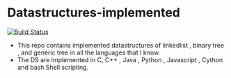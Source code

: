 # Datastructures-implemented

[![Build Status](https://travis-ci.org/nileshpatra/Datastructures-implemented.svg?branch=master)](https://travis-ci.org/nileshpatra/Datastructures-implemented)

- This repo contains implemented datastructures of linkedlist , binary tree , and generic tree in all the languages that I know.
- The DS are implemented in C, C++ , Java , Python , Javascript , Cython and bash Shell scripting.

